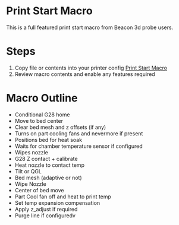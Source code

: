 # Print Start Macro
This is a full featured print start macro from Beacon 3d probe users. 

# Steps
1. Copy file or contents into your printer config [Print Start Macro](bacon_print_start.cfg)
2. Review macro contents and enable any features required

# Macro Outline
- Conditional G28 home
- Move to bed center
- Clear bed mesh and z offsets (if any)
- Turns on part cooling fans and nevermore if present
- Positions bed for heat soak
- Waits for chamber temperature sensor if configured
- Wipes nozzle
- G28 Z contact + calibrate
- Heat nozzle to contact temp
- Tilt or QGL
- Bed mesh (adaptive or not)
- Wipe Nozzle
- Center of bed move
- Part Cool fan off and heat to print temp
- Set temp expansion compensation
- Apply z_adjust if required
- Purge line if configuredv

